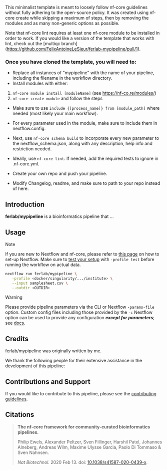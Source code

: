 This minimalist template is meant to loosely follow nf-core guidelines without fully adhering to the open-source policy.
It was created using nf-core create while skipping a maximum of steps, then by removing the modules and as many non-generic options as possible.

Note that nf-core lint requires at least one nf-core module to be installed in order to work. If you would like a version of the template that works with lint, check out the [multiqc branch] (https://github.com/FelixAntoineLeSieur/ferlab-mypipeline/pull/1).

### Once you have cloned the template, you will need to:
- Replace all instances of "mypipeline" with the name of your pipeline, including the filename in the workflow directory. 
- Install modules with either:
1. `nf-core module install [moduleName]` (see https://nf-co.re/modules/)
2. `nf-core create module` and follow the steps

- Make sure to use `include {[process_name]} from [module_path]` where needed (most likely your main workflow).

- For every parameter used in the module, make sure to include them in nextflow.config.
- Next, use `nf-core schema build` to incorporate every new parameter to the nextflow_schema.json, along with any description, help info and restriction needed.
- Ideally, use `nf-core lint`. If needed, add the required tests to ignore in .nf-core.yml.
- Create your own repo and push your pipeline. 
- Modify Changelog, readme, and make sure to path to your repo instead of here. 



## Introduction

**ferlab/mypipeline** is a bioinformatics pipeline that ...

<!-- TODO nf-core:
   Complete this sentence with a 2-3 sentence summary of what types of data the pipeline ingests, a brief overview of the
   major pipeline sections and the types of output it produces. You're giving an overview to someone new
   to nf-core here, in 15-20 seconds. For an example, see https://github.com/nf-core/rnaseq/blob/master/README.md#introduction
-->

<!-- TODO nf-core: Include a figure that guides the user through the major workflow steps. Many nf-core
     workflows use the "tube map" design for that. See https://nf-co.re/docs/contributing/design_guidelines#examples for examples.   -->
<!-- TODO nf-core: Fill in short bullet-pointed list of the default steps in the pipeline -->


## Usage

> [!NOTE]
> If you are new to Nextflow and nf-core, please refer to [this page](https://nf-co.re/docs/usage/installation) on how to set-up Nextflow. Make sure to [test your setup](https://nf-co.re/docs/usage/introduction#how-to-run-a-pipeline) with `-profile test` before running the workflow on actual data.

<!-- TODO nf-core: Describe the minimum required steps to execute the pipeline, e.g. how to prepare samplesheets.
     Explain what rows and columns represent. For instance (please edit as appropriate):

First, prepare a samplesheet with your input data that looks as follows:


Now, you can run the pipeline using:

<!-- TODO nf-core: update the following command to include all required parameters for a minimal example -->

```bash
nextflow run ferlab/mypipeline \
   -profile <docker/singularity/.../institute> \
   --input samplesheet.csv \
   --outdir <OUTDIR>
```

> [!WARNING]
> Please provide pipeline parameters via the CLI or Nextflow `-params-file` option. Custom config files including those provided by the `-c` Nextflow option can be used to provide any configuration _**except for parameters**_;
> see [docs](https://nf-co.re/usage/configuration#custom-configuration-files).

## Credits

ferlab/mypipeline was originally written by me.

We thank the following people for their extensive assistance in the development of this pipeline:

<!-- TODO nf-core: If applicable, make list of people who have also contributed -->

## Contributions and Support

If you would like to contribute to this pipeline, please see the [contributing guidelines](.github/CONTRIBUTING.md).

## Citations


<!-- TODO nf-core: Add bibliography of tools and data used in your pipeline -->

> **The nf-core framework for community-curated bioinformatics pipelines.**
>
> Philip Ewels, Alexander Peltzer, Sven Fillinger, Harshil Patel, Johannes Alneberg, Andreas Wilm, Maxime Ulysse Garcia, Paolo Di Tommaso & Sven Nahnsen.
>
> _Nat Biotechnol._ 2020 Feb 13. doi: [10.1038/s41587-020-0439-x](https://dx.doi.org/10.1038/s41587-020-0439-x).

